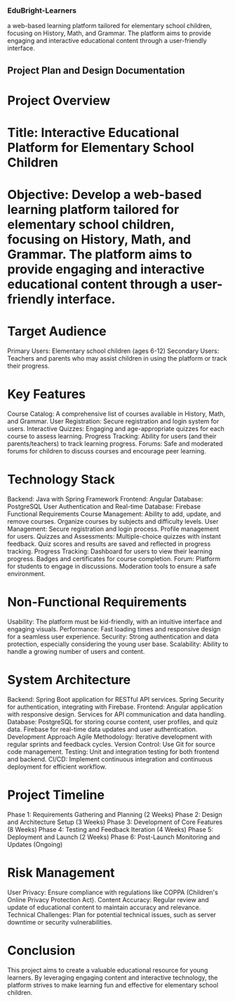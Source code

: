 ### EduBright-Learners
a web-based learning platform tailored for elementary school children, focusing on History, Math, and Grammar. The platform aims to provide engaging and interactive educational content through a user-friendly interface.

## Project Plan and Design Documentation
# Project Overview
# Title: Interactive Educational Platform for Elementary School Children
# Objective: Develop a web-based learning platform tailored for elementary school children, focusing on History, Math, and Grammar. The platform aims to provide engaging and interactive educational content through a user-friendly interface.
# Target Audience
Primary Users: Elementary school children (ages 6-12)
Secondary Users: Teachers and parents who may assist children in using the platform or track their progress.
# Key Features
Course Catalog: A comprehensive list of courses available in History, Math, and Grammar.
User Registration: Secure registration and login system for users.
Interactive Quizzes: Engaging and age-appropriate quizzes for each course to assess learning.
Progress Tracking: Ability for users (and their parents/teachers) to track learning progress.
Forums: Safe and moderated forums for children to discuss courses and encourage peer learning.
# Technology Stack
Backend: Java with Spring Framework
Frontend: Angular
Database: PostgreSQL
User Authentication and Real-time Database: Firebase
Functional Requirements
Course Management:
Ability to add, update, and remove courses.
Organize courses by subjects and difficulty levels.
User Management:
Secure registration and login process.
Profile management for users.
Quizzes and Assessments:
Multiple-choice quizzes with instant feedback.
Quiz scores and results are saved and reflected in progress tracking.
Progress Tracking:
Dashboard for users to view their learning progress.
Badges and certificates for course completion.
Forum:
Platform for students to engage in discussions.
Moderation tools to ensure a safe environment.
# Non-Functional Requirements
Usability: The platform must be kid-friendly, with an intuitive interface and engaging visuals.
Performance: Fast loading times and responsive design for a seamless user experience.
Security: Strong authentication and data protection, especially considering the young user base.
Scalability: Ability to handle a growing number of users and content.
# System Architecture
Backend:
Spring Boot application for RESTful API services.
Spring Security for authentication, integrating with Firebase.
Frontend:
Angular application with responsive design.
Services for API communication and data handling.
Database:
PostgreSQL for storing course content, user profiles, and quiz data.
Firebase for real-time data updates and user authentication.
Development Approach
Agile Methodology: Iterative development with regular sprints and feedback cycles.
Version Control: Use Git for source code management.
Testing: Unit and integration testing for both frontend and backend.
CI/CD: Implement continuous integration and continuous deployment for efficient workflow.
# Project Timeline
Phase 1: Requirements Gathering and Planning (2 Weeks)
Phase 2: Design and Architecture Setup (3 Weeks)
Phase 3: Development of Core Features (8 Weeks)
Phase 4: Testing and Feedback Iteration (4 Weeks)
Phase 5: Deployment and Launch (2 Weeks)
Phase 6: Post-Launch Monitoring and Updates (Ongoing)
# Risk Management
User Privacy: Ensure compliance with regulations like COPPA (Children's Online Privacy Protection Act).
Content Accuracy: Regular review and update of educational content to maintain accuracy and relevance.
Technical Challenges: Plan for potential technical issues, such as server downtime or security vulnerabilities.
# Conclusion
This project aims to create a valuable educational resource for young learners. By leveraging engaging content and interactive technology, the platform strives to make learning fun and effective for elementary school children.

